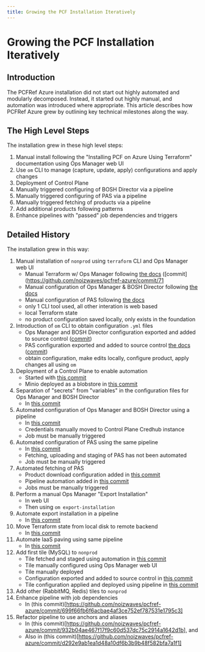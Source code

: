 ```yaml
---
title: Growing the PCF Installation Iteratively
---
```


# Growing the PCF Installation Iteratively

## Introduction

The PCFRef Azure installation did not start out highly automated and modularly decomposed.
Instead, it started out highly manual, and automation was introduced where appropriate.
This article describes how PCFRef Azure grew by outlining key technical milestones along the way.

## The High Level Steps

The installation grew in these high level steps:

1. Manual install following the "Installing PCF on Azure Using Terraform" documentation using Ops Manager web UI
1. Use `om` CLI to manage (capture, update, apply) configurations and apply changes
1. Deployment of Control Plane
1. Manually triggered configuring of BOSH Director via a pipeline
1. Manually triggered configuring of PAS via a pipeline
1. Manually triggered fetching of products via a pipeline
1. Add additional products following patterns
1. Enhance pipelines with "passed" job dependencies and triggers

## Detailed History

The installation grew in this way:

1. Manual installation of `nonprod` using `terraform` CLI and Ops Manager web UI
    - Manual Terraform w/ Ops Manager following [the docs](https://docs.pivotal.io/pivotalcf/om/azure/prepare-env-terraform.html) ([commit](https://github.com/noizwaves/pcfref-azure/commit/71
    - Manual configuration of Ops Manager & BOSH Director following [the docs](https://docs.pivotal.io/pivotalcf/om/azure/config-terraform.html)
    - Manual configuration of PAS following [the docs](https://docs.pivotal.io/pivotalcf/customizing/configure-pas.html)
    - only 1 CLI tool used, all other interation is web based
    - local Terraform state
    - no product configuration saved locally, only exists in the foundation
1. Introduction of `om` CLI to obtain configuration `.yml` files
    - Ops Manager and BOSH Director configuration exported and added to source control ([commit](https://github.com/noizwaves/pcfref-azure/commit/71996baa748bb24453b2a1657cf2e8919bad863c))
    - PAS configuration exported and added to source control [the docs](https://docs.pivotal.io/pivotalcf/customizing/configure-pas.html) ([commit](https://github.com/noizwaves/pcfref-azure/commit/9577c3505d98960df52827abf2a067f4fbe3a848))
    - obtain configuration, make edits locally, configure product, apply changes all using `om`
1. Deployment of a Control Plane to enable automation
    - Started with [this commit](https://github.com/noizwaves/pcfref-azure/commit/cb09b18803b1749bcab2fda5643628386e7017d5)
    - Minio deployed as a blobstore in [this commit](https://github.com/noizwaves/pcfref-azure/commit/b00221a2d34744e5c83a9b9aec11f7b1cfd243ca)
1. Separation of "secrets" from "variables" in the configuration files for Ops Manager and BOSH Director
    - In [this commit](https://github.com/noizwaves/pcfref-azure/commit/50f443333ad8a63f53bb574ea5bfa908b73276a3)
1. Automated configuration of Ops Manager and BOSH Director using a pipeline
    - In [this commit](https://github.com/noizwaves/pcfref-azure/commit/97567f7bbf30058555760fdfae59a3d5c0ada273)
    - Credentials manually moved to Control Plane Credhub instance
    - Job must be manually triggered
1. Automated configuration of PAS using the same pipeline
    - In [this commit](https://github.com/noizwaves/pcfref-azure/commit/884365f47695dc565d4677adcb0cc5b71feb1857)
    - Fetching, uploading and staging of PAS has not been automated
    - Job must be manually triggered
1. Automated fetching of PAS
    - Product download configuration added in [this commit](https://github.com/noizwaves/pcfref-azure/commit/2e14170158531b63920d1a7b5e70d958877763fe)
    - Pipeline automation added in [this commit](https://github.com/noizwaves/pcfref-azure/commit/33bf280677478b387a13e18bf0e28950d839ac73)
    - Jobs must be manually triggered
1. Perform a manual Ops Manager "Export Installation"
    - In web UI
    - Then using `om export-installation`
1. Automate export installation in a pipeline
    - In [this commit](https://github.com/noizwaves/pcfref-azure/commit/14412dc5b13a216916f0500bd0644a629efc24b2)
1. Move Terraform state from local disk to remote backend
    - In [this commit](https://github.com/noizwaves/pcfref-azure/commit/419adc93677e61ca9b161ecba01799033f0d0e27)
1. Automate IaaS paving using same pipeline
    - In [this commit](https://github.com/noizwaves/pcfref-azure/commit/b4928bb6b63c6b03987b1c6c8eed92fe3aeb468a)
1. Add first tile (MySQL) to `nonprod`
    - Tile fetched and staged using automation in [this commit](https://github.com/noizwaves/pcfref-azure/commit/73828096cd86101ebfa3bdad167d7231f52d89c5)
    - Tile manually configured using Ops Manager web UI
    - Tile manually deployed
    - Configuration exported and added to source control in [this commit](https://github.com/noizwaves/pcfref-azure/commit/9894199a39fb287ad219f2f5e6d71f16746dfb38)
    - Tile configuration applied and deployed using pipeline in [this commit](https://github.com/noizwaves/pcfref-azure/commit/37be72a509c82048dfabb02fc9a1feb27689aeca)
1. Add other (RabbitMQ, Redis) tiles to `nonprod`
1. Enhance pipeline with job dependencies
    - In (this commit)[https://github.com/noizwaves/pcfref-azure/commit/699f66fb6f6acbae4af3ce752ef787531e1795c3]
1. Refactor pipeline to use anchors and aliases
    - In (this commit)[https://github.com/noizwaves/pcfref-azure/commit/932b04ae467f17f9c60d537dc75c2914a1642d1b], and
    - Also in (this commit)[https://github.com/noizwaves/pcfref-azure/commit/d292e9ab1ea1d48a10df6b3b9b48f582bfa7a1f1]
